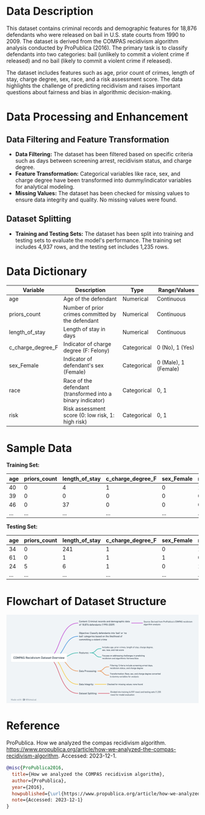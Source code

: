 # Data Description

This dataset contains criminal records and demographic features for 18,876 defendants who were released on bail in U.S. state courts from 1990 to 2009. The dataset is derived from the COMPAS recidivism algorithm analysis conducted by ProPublica (2016). The primary task is to classify defendants into two categories: bail (unlikely to commit a violent crime if released) and no bail (likely to commit a violent crime if released).

The dataset includes features such as age, prior count of crimes, length of stay, charge degree, sex, race, and a risk assessment score. The data highlights the challenge of predicting recidivism and raises important questions about fairness and bias in algorithmic decision-making.

# Data Processing and Enhancement

## Data Filtering and Feature Transformation
- **Data Filtering:** The dataset has been filtered based on specific criteria such as days between screening arrest, recidivism status, and charge degree.
- **Feature Transformation:** Categorical variables like race, sex, and charge degree have been transformed into dummy/indicator variables for analytical modeling.
- **Missing Values:** The dataset has been checked for missing values to ensure data integrity and quality. No missing values were found.

## Dataset Splitting
- **Training and Testing Sets:** The dataset has been split into training and testing sets to evaluate the model's performance. The training set includes 4,937 rows, and the testing set includes 1,235 rows.

# Data Dictionary

| Variable          | Description                                                                 | Type         | Range/Values      |
|-------------------|-----------------------------------------------------------------------------|--------------|-------------------|
| age               | Age of the defendant                                                         | Numerical    | Continuous        |
| priors_count      | Number of prior crimes committed by the defendant                           | Numerical    | Continuous        |
| length_of_stay    | Length of stay in days                                                       | Numerical    | Continuous        |
| c_charge_degree_F | Indicator of charge degree (F: Felony)                                       | Categorical  | 0 (No), 1 (Yes)   |
| sex_Female        | Indicator of defendant's sex (Female)                                       | Categorical  | 0 (Male), 1 (Female) |
| race              | Race of the defendant (transformed into a binary indicator)                  | Categorical  | 0, 1              |
| risk              | Risk assessment score (0: low risk, 1: high risk)                            | Categorical  | 0, 1              |

# Sample Data

**Training Set:**

| age | priors_count | length_of_stay | c_charge_degree_F | sex_Female | race | risk |
|-----|--------------|----------------|-------------------|------------|------|------|
| 40  | 0            | 4              | 1                 | 0          | 1    | 0    |
| 39  | 0            | 0              | 0                 | 0          | 0    | 1    |
| 46  | 0            | 37             | 0                 | 0          | 0    | 1    |
| ... | ...          | ...            | ...               | ...        | ...  | ...  |

**Testing Set:**

| age | priors_count | length_of_stay | c_charge_degree_F | sex_Female | race | risk |
|-----|--------------|----------------|-------------------|------------|------|------|
| 34  | 0            | 241            | 1                 | 0          | 1    | 1    |
| 61  | 0            | 1              | 1                 | 1          | 0    | 1    |
| 24  | 5            | 6              | 1                 | 0          | 1    | 0    |
| ... | ...          | ...            | ...               | ...        | ...  | ...  |

# Flowchart of Dataset Structure
![Dataset Structure](Dataset.png)

# Reference

ProPublica. How we analyzed the compas recidivism algorithm. https://www.propublica.org/article/how-we-analyzed-the-compas-recidivism-algorithm. Accessed: 2023-12-1.

```bibtex
@misc{ProPublica2016,
  title={How we analyzed the COMPAS recidivism algorithm},
  author={ProPublica},
  year={2016},
  howpublished={\url{https://www.propublica.org/article/how-we-analyzed-the-compas-recidivism-algorithm}},
  note={Accessed: 2023-12-1}
}

